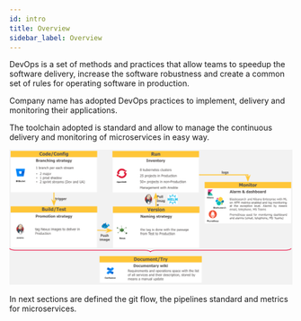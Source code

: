 ```yaml
---
id: intro
title: Overview
sidebar_label: Overview
---
```


DevOps is a set of methods and practices that allow teams to speedup the software delivery, increase the software robustness and create a common set of rules for operating software in production.

Company name has adopted DevOps practices to implement, delivery and monitoring their applications.

The toolchain adopted is standard and allow to manage the continuous delivery and monitoring of microservices in easy way.

![DevOps](img/devops-highlevel.png)

In next sections are defined the git flow, the pipelines standard and metrics for microservices.
